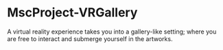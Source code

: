 # MscProject-VRGallery
A virtual reality experience takes you into a gallery-like setting; where you are free to interact and submerge yourself in the artworks.
